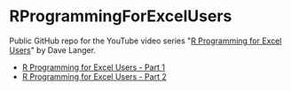 # RProgrammingForExcelUsers
Public GitHub repo for the YouTube video series "[R Programming for Excel Users](https://www.youtube.com/playlist?list=PLTJTBoU5HOCQnEOR8f_1vQQNLKhkTYI7y)" by Dave Langer.

- [R Programming for Excel Users - Part 1](https://youtu.be/__KMezjvtIo)
- [R Programming for Excel Users - Part 2](https://youtu.be/VOZ9zmgSduc)

